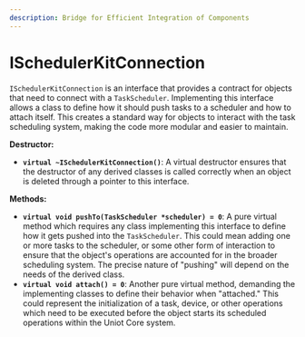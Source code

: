 ```yaml
---
description: Bridge for Efficient Integration of Components
---
```


# ISchedulerKitConnection

`ISchedulerKitConnection` is an interface that provides a contract for objects that need to connect with a `TaskScheduler`. Implementing this interface allows a class to define how it should push tasks to a scheduler and how to attach itself. This creates a standard way for objects to interact with the task scheduling system, making the code more modular and easier to maintain.

**Destructor:**

* **`virtual ~ISchedulerKitConnection()`**: A virtual destructor ensures that the destructor of any derived classes is called correctly when an object is deleted through a pointer to this interface.

**Methods:**

* **`virtual void pushTo(TaskScheduler *scheduler) = 0`**: A pure virtual method which requires any class implementing this interface to define how it gets pushed into the `TaskScheduler`. This could mean adding one or more tasks to the scheduler, or some other form of interaction to ensure that the object's operations are accounted for in the broader scheduling system. The precise nature of "pushing" will depend on the needs of the derived class.
* **`virtual void attach() = 0`**: Another pure virtual method, demanding the implementing classes to define their behavior when "attached." This could represent the initialization of a task, device, or other operations which need to be executed before the object starts its scheduled operations within the Uniot Core system.
